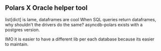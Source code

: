 ## Polars X Oracle helper tool

list[dict] is lame, dataframes are cool
When SQL queries return dataframes, why shouldn't the drivers do the same?
asyncdb-polars exists with a postgres version.

IMO it is easier to have a different lib per each database because its easier to maintain.